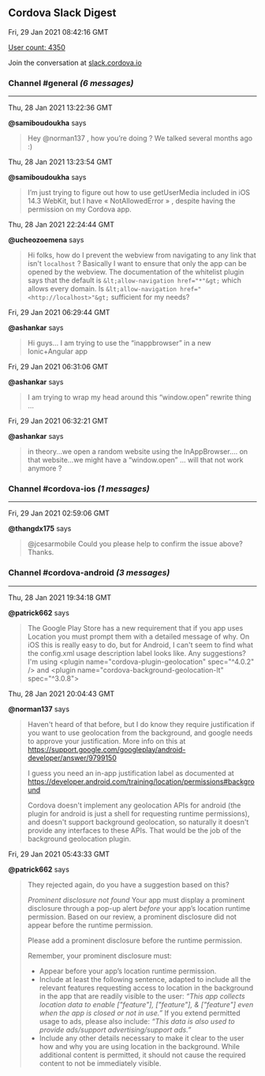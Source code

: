 ## Cordova Slack Digest
Fri, 29 Jan 2021 08:42:16 GMT

[User count: 4350](https://cordova.slack.com/)


Join the conversation at [slack.cordova.io](http://slack.cordova.io/)

### __Channel #general__ _(6 messages)_
---

Thu, 28 Jan 2021 13:22:36 GMT

__@samiboudoukha__ says 
> Hey @norman137 , how you’re doing ? We talked several months ago :) 
> 

Thu, 28 Jan 2021 13:23:54 GMT

__@samiboudoukha__ says 
> I’m just trying to figure out how to use getUserMedia included in iOS 14.3 WebKit, but I have « NotAllowedError » , despite having the permission on my Cordova app.
> 

Thu, 28 Jan 2021 22:24:44 GMT

__@ucheozoemena__ says 
> Hi folks, how do I prevent the webview from navigating to any link that isn't `localhost` ? Basically I want to ensure that only the app can be opened by the webview. The documentation of the whitelist plugin says that the default is `&lt;allow-navigation href="*"&gt;` which allows every domain. Is `&lt;allow-navigation href="<http://localhost>"&gt;` sufficient for my needs?
> 

Fri, 29 Jan 2021 06:29:44 GMT

__@ashankar__ says 
> Hi guys… I am trying to use the “inappbrowser” in a new Ionic+Angular app
> 

Fri, 29 Jan 2021 06:31:06 GMT

__@ashankar__ says 
> I am trying to wrap my head around this “window.open” rewrite thing …
> 

Fri, 29 Jan 2021 06:32:21 GMT

__@ashankar__ says 
> in theory…we open a random website using the InAppBrowser…. on that website…we might have a “window.open” … will that not work anymore ?
> 

### __Channel #cordova-ios__ _(1 messages)_
---

Fri, 29 Jan 2021 02:59:06 GMT

__@thangdx175__ says 
> @jcesarmobile Could you please help to confirm the issue above? Thanks.
> 

### __Channel #cordova-android__ _(3 messages)_
---

Thu, 28 Jan 2021 19:34:18 GMT

__@patrick662__ says 
> The Google Play Store has a new requirement that if you app uses Location you must prompt them with a detailed message of why.   On iOS this is really easy to do, but for Android, I can't seem to find what the config.xml usage description label looks like.  Any suggestions?  I'm using     &lt;plugin name="cordova-plugin-geolocation" spec="^4.0.2" /&gt; and     &lt;plugin name="cordova-background-geolocation-lt" spec="^3.0.8"&gt;
> 

Thu, 28 Jan 2021 20:04:43 GMT

__@norman137__ says 
> Haven't heard of that before, but I do know they require justification if you want to use geolocation from the background, and google needs to approve your justification. More info on this at <https://support.google.com/googleplay/android-developer/answer/9799150>
> 
> I guess you need an in-app justification label as documented at <https://developer.android.com/training/location/permissions#background>
> 
> Cordova doesn't implement any geolocation APIs for android (the plugin for android is just a shell for requesting runtime permissions), and doesn't support background geolocation, so naturally it doesn't provide any interfaces to these APIs. That would be the job of the background geolocation plugin.
> 

Fri, 29 Jan 2021 05:43:33 GMT

__@patrick662__ says 
> They rejected again, do you have a suggestion based on this?
> 
> *Prominent disclosure not found*
>  Your app must display a prominent disclosure through a pop-up alert *before* your app’s location runtime permission. Based on our review, a prominent disclosure did not appear before the runtime permission.
> 
>  Please add a prominent disclosure before the runtime permission.
> 
>  Remember, your prominent disclosure must:
> - Appear before your app’s location runtime permission.
> - Include at least the following sentence, adapted to include all the relevant features requesting access to location in the background in the app that are readily visible to the user: _“This app collects location data to enable ["feature"], ["feature"], &amp; ["feature"] even when the app is closed or not in use.”_ If you extend permitted usage to ads, please also include: _“This data is also used to provide ads/support advertising/support ads.”_
> - Include any other details necessary to make it clear to the user how and why you are using location in the background. While additional content is permitted, it should not cause the required content to not be immediately visible.
> 
> 
